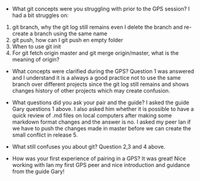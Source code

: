 * What git concepts were you struggling with prior to the GPS session?
I had a bit struggles on:
1. git branch, why the git log still remains even I delete the branch and re-create a branch using the same name
2. git push, how can I git push en empty folder
3. When to use git init
4. For git fetch origin master and git merge origin/master, what is the meaning of origin?

* What concepts were clarified during the GPS?
Question 1 was answered and I understand it is a always a good practice not to use the same branch over different projects since the git log still remains and shows changes history of other projects which may create confusion.

* What questions did you ask your pair and the guide?
I asked the guide Gary questions 1 above. I also asked him whether it is possible to have a quick review of .md files on local computers after making some markdown format changes and the answer is no. I asked my peer Ian if we have to push the changes made in master before we can create the small conflict in release 5.

* What still confuses you about git?
Question 2,3 and 4 above.

* How was your first experience of pairing in a GPS?
It was great! Nice working with Ian my first GPS peer and nice introduction and guidance from the guide Gary!